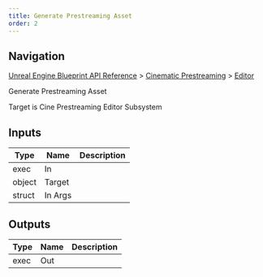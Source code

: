 ```yaml
---
title: Generate Prestreaming Asset
order: 2
---
```

## Navigation

[Unreal Engine Blueprint API Reference](https://dev.epicgames.com/documentation/en-us/unreal-engine/BlueprintAPI) > [Cinematic Prestreaming](https://dev.epicgames.com/documentation/en-us/unreal-engine/BlueprintAPI/CinematicPrestreaming) > [Editor](https://dev.epicgames.com/documentation/en-us/unreal-engine/BlueprintAPI/CinematicPrestreaming/Editor)

Generate Prestreaming Asset

Target is Cine Prestreaming Editor Subsystem

## Inputs

| Type | Name | Description |
| --- | --- | --- |
| exec | In |  |
| object | Target |  |
| struct | In Args |  |

## Outputs

| Type | Name | Description |
| --- | --- | --- |
| exec | Out |  |
